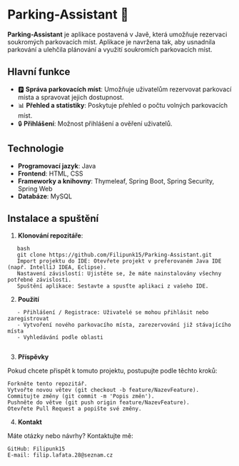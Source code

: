 # Parking-Assistant 🚗

**Parking-Assistant** je aplikace postavená v Javě, která umožňuje rezervaci soukromých parkovacích míst. Aplikace je navržena tak, aby usnadnila parkování a ulehčila plánování a využití soukromích parkovacích míst.

## Hlavní funkce
- 🅿️ **Správa parkovacích míst**: Umožňuje uživatelům rezervovat parkovací místa a spravovat jejich dostupnost.
- 📊 **Přehled a statistiky**: Poskytuje přehled o počtu volných parkovacích míst.
- 🔒 **Přihlášení**: Možnost přihlášení a ověření uživatelů.

## Technologie
- **Programovací jazyk**: Java
- **Frontend**: HTML, CSS
- **Frameworky a knihovny**: Thymeleaf, Spring Boot, Spring Security, Spring Web
- **Databáze**: MySQL

## Instalace a spuštění
1. **Klonování repozitáře**:
```
   bash
   git clone https://github.com/Filipunk15/Parking-Assistant.git
   Import projektu do IDE: Otevřete projekt v preferovaném Java IDE (např. IntelliJ IDEA, Eclipse).
   Nastavení závislostí: Ujistěte se, že máte nainstalovány všechny potřebné závislosti.
   Spuštění aplikace: Sestavte a spusťte aplikaci z vašeho IDE.
 ```
2. **Použití**
 ```
    - Přihlášení / Registrace: Uživatelé se mohou přihlásit nebo zaregistrovat
    - Vytvoření nového parkovacího místa, zarezervování již stávajícího místa
    - Vyhledávání podle oblasti
      
 ```
3. **Příspěvky**

Pokud chcete přispět k tomuto projektu, postupujte podle těchto kroků:

    Forkněte tento repozitář.
    Vytvořte novou větev (git checkout -b feature/NazevFeature).
    Commitujte změny (git commit -m 'Popis změn').
    Pushněte do větve (git push origin feature/NazevFeature).
    Otevřete Pull Request a popište své změny.


4. **Kontakt**

Máte otázky nebo návrhy? Kontaktujte mě:

    GitHub: Filipunk15
    E-mail: filip.lafata.28@seznam.cz

